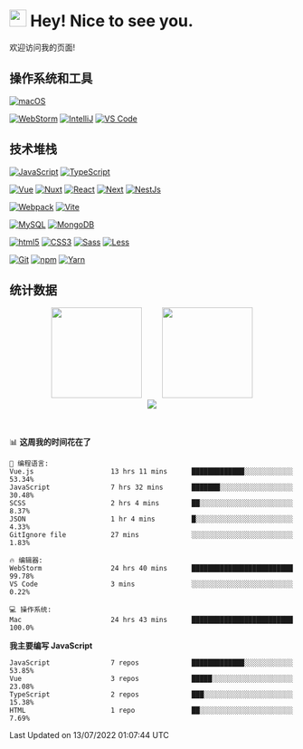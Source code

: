 # <img src="https://emojis.slackmojis.com/emojis/images/1531849430/4246/blob-sunglasses.gif?1531849430" width="30"/> Hey! Nice to see you.

欢迎访问我的页面!

## 操作系统和工具
[![macOS](https://img.shields.io/badge/macOS-Monterey-000000?style=flat-square&logo=apple)](https://www.apple.com/macos/monterey/)

[![WebStorm](https://img.shields.io/badge/IDE-WebStorm-000000?style=flat-square&logo=WebStorm)](https://www.jetbrains.com/webstorm/)
[![IntelliJ](https://img.shields.io/badge/IDE-IntelliJ-000000?style=flat-square&logo=IntelliJIDEA)](https://www.jetbrains.com/webstorm/)
[![VS Code](https://img.shields.io/badge/IDE-VSCode-007ACC?style=flat-square&logo=Visual-studio-code)](https://code.visualstudio.com/)

## 技术堆栈
[![JavaScript](https://img.shields.io/badge/-JavaScript-F7DF1E?style=flat-square&logo=javascript&logoColor=000000&labelColor=%23F7DF1C&color=%23FFCE5A)](https://www.javascript.com/)
[![TypeScript](https://img.shields.io/badge/-TypeScript-3178C6?style=flat-square&logo=typescript&logoColor=ffffff)](https://www.typescriptlang.org/)

[![Vue](https://img.shields.io/badge/-Vue-4FC08D?style=flat-square&logo=vue.js&logoColor=ffffff)](https://vuejs.org/)
[![Nuxt](https://img.shields.io/badge/-Nuxt-00DC82?style=flat-square&logo=nuxt.js&logoColor=ffffff)](https://nuxtjs.org/)
[![React](https://img.shields.io/badge/-React-61DAFB?style=flat-square&logo=react&logoColor=ffffff)](https://reactjs.org/)
[![Next](https://img.shields.io/badge/-Next-000000?style=flat-square&logo=next.js&logoColor=ffffff)](https://nextjs.org/)
[![NestJs](https://img.shields.io/badge/-NestJs-E0234E?style=flat-square&logo=nestjs&logoColor=ffffff)](https://nestjs.com/)

[![Webpack](https://img.shields.io/badge/-Webpack-8DD6F9?style=flat-square&logo=webpack&logoColor=ffffff)](https://webpack.js.org/)
[![Vite](https://img.shields.io/badge/-Vite-646CFF?style=flat-square&logo=Vite&logoColor=ffffff)](https://vitejs.dev/)

[![MySQL](https://img.shields.io/badge/-MySQL-4479A1?style=flat-square&logo=MySQL&logoColor=ffffff)](https://www.mysql.com/)
[![MongoDB](https://img.shields.io/badge/-MongoDB-47A248?style=flat-square&logo=MongoDB&logoColor=ffffff)](https://www.mongodb.com/)

[![html5](https://img.shields.io/badge/-HTML5-E34F26?style=flat-square&logo=html5&logoColor=ffffff)](https://www.w3schools.com/html/)
[![CSS3](https://img.shields.io/badge/-CSS3-1572B6?style=flat-square&logo=CSS3&logoColor=ffffff)](https://www.w3schools.com/css/)
[![Sass](https://img.shields.io/badge/-Sass-CC6699?style=flat-square&logo=sass&logoColor=ffffff)](https://sass-lang.com/)
[![Less](https://img.shields.io/badge/-Less-1D365D?style=flat-square&logo=Less&logoColor=ffffff)](https://less.bootcss.com/)

[![Git](https://img.shields.io/badge/-Git-%23F05032?style=flat-square&logo=git&logoColor=%23ffffff)](https://git-scm.com/)
[![npm](https://img.shields.io/badge/-NPM-CB3837?style=flat-square&logo=npm&logoColor=ffffff)](http://npmjs.com/)
[![Yarn](https://img.shields.io/badge/-Yarn-2C8EBB?style=flat-square&logo=Yarn&logoColor=ffffff)](https://yarnpkg.com/)


## 统计数据

<!--
<p align="center">
   <img src="https://readme-typing-svg.herokuapp.com?size=21&color=28696B&center=true&lines=%E5%A5%BD%E8%AE%B0%E6%80%A7%E5%A6%82%E7%83%82%E7%AC%94%E5%A4%B4" alt="好记性不如烂笔头">
</p>
-->



<div align="center">
<span>  </span>
<img height="160px" src="https://github-readme-stats.vercel.app/api?username=sunpm&count_private=true&show_icons=true&theme=gruvbox" />
  <span>  </span>
  <img height="160px" src="https://github-readme-stats.vercel.app/api/top-langs/?username=sunpm&layout=compact&theme=gruvbox" />
<span>  </span>
</div>


<div align="center">
    <img  src="https://github-readme-streak-stats.herokuapp.com/?user=sunpm&theme=gruvbox" />
</div>


<br>
<br>

<!--START_SECTION:waka-->
📊 **这周我的时间花在了** 

```text
💬 编程语言: 
Vue.js                   13 hrs 11 mins      █████████████░░░░░░░░░░░░   53.34% 
JavaScript               7 hrs 32 mins       ███████░░░░░░░░░░░░░░░░░░   30.48% 
SCSS                     2 hrs 4 mins        ██░░░░░░░░░░░░░░░░░░░░░░░   8.37% 
JSON                     1 hr 4 mins         █░░░░░░░░░░░░░░░░░░░░░░░░   4.33% 
GitIgnore file           27 mins             ░░░░░░░░░░░░░░░░░░░░░░░░░   1.83%

🔥 编辑器: 
WebStorm                 24 hrs 40 mins      █████████████████████████   99.78% 
VS Code                  3 mins              ░░░░░░░░░░░░░░░░░░░░░░░░░   0.22%

💻 操作系统: 
Mac                      24 hrs 43 mins      █████████████████████████   100.0%

```

**我主要编写 JavaScript** 

```text
JavaScript               7 repos             █████████████░░░░░░░░░░░░   53.85% 
Vue                      3 repos             █████░░░░░░░░░░░░░░░░░░░░   23.08% 
TypeScript               2 repos             ███░░░░░░░░░░░░░░░░░░░░░░   15.38% 
HTML                     1 repo              ██░░░░░░░░░░░░░░░░░░░░░░░   7.69%

```



 Last Updated on 13/07/2022 01:07:44 UTC
<!--END_SECTION:waka-->



[//]: # (<h3>这是我吃饭的家伙</h3>)

[//]: # (<p align="center">)

[//]: # (  <img alt="React" src="https://img.shields.io/badge/-React-61DAFB?style=flat-square&logo=react&logoColor=ffffff" />)

[//]: # (  <img alt="Nest" src="https://img.shields.io/badge/-Nest-000000?style=flat-square&logo=next.js&logoColor=ffffff" />)

[//]: # (  <img alt="Vue" src="https://img.shields.io/badge/-Vue-4FC08D?style=flat-square&logo=vue.js&logoColor=ffffff" />)

[//]: # (  <img alt="Nuxt" src="https://img.shields.io/badge/-Nuxt-00DC82?style=flat-square&logo=nuxt.js&logoColor=ffffff" />)

[//]: # (  <img alt="Webpack" src="https://img.shields.io/badge/-Webpack-8DD6F9?style=flat-square&logo=webpack&logoColor=ffffff" /> )

[//]: # (  <img alt="Vite" src="https://img.shields.io/badge/-Vite-646CFF?style=flat-square&logo=Vite&logoColor=ffffff" /> )

[//]: # (  <img alt="TypeScript" src="https://img.shields.io/badge/-TypeScript-3178C6?style=flat-square&logo=typescript&logoColor=ffffff" />)

[//]: # (  <img alt="git" src="https://img.shields.io/badge/-Git-F05032?style=flat-square&logo=git&logoColor=ffffff" />)

[//]: # (  <img alt="NestJs" src="https://img.shields.io/badge/-NestJs-E0234E?style=flat-square&logo=nestjs&logoColor=ffffff" />)

[//]: # (  <img alt="npm" src="https://img.shields.io/badge/-NPM-CB3837?style=flat-square&logo=npm&logoColor=ffffff" />)

[//]: # (  <img alt="Yarn" src="https://img.shields.io/badge/-Yarn-2C8EBB?style=flat-square&logo=Yarn&logoColor=ffffff" />)

[//]: # (  <img alt="html5" src="https://img.shields.io/badge/-HTML5-E34F26?style=flat-square&logo=html5&logoColor=ffffff" />)

[//]: # (  <img alt="CSS3" src="https://img.shields.io/badge/-CSS3-1572B6?style=flat-square&logo=CSS3&logoColor=ffffff" />)

[//]: # (  <img alt="Sass" src="https://img.shields.io/badge/-Sass-CC6699?style=flat-square&logo=sass&logoColor=ffffff" />)

[//]: # (  <img alt="Less" src="https://img.shields.io/badge/-Less-1D365D?style=flat-square&logo=Less&logoColor=ffffff" />)

[//]: # (  <img alt="MongoDB" src="https://img.shields.io/badge/-MongoDB-13aa52?style=flat-square&logo=mongodb&logoColor=ffffff" />)

[//]: # (  <img alt="Nodejs" src="https://img.shields.io/badge/-Nodejs-339933?style=flat-square&logo=Node.js&logoColor=ffffff" />)

[//]: # (</p>)
